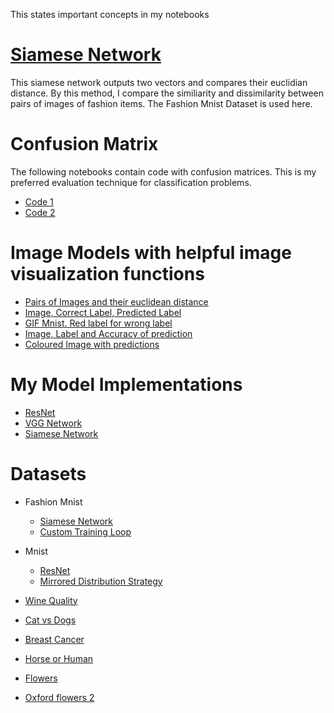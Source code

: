 This states important concepts in my notebooks

# <a href="Course 1 - Custom Models, Layers and Loss Functions\Week 1 - Functional API\Labs\C1_W1_Lab_3_siamese-network.ipynb">Siamese Network</a>

This siamese network outputs two vectors and compares their euclidian distance. By this method, I compare the similiarity and dissimilarity between pairs of images of fashion items. The Fashion Mnist Dataset is used here. 


# Confusion Matrix

The following notebooks contain code with confusion matrices. This is my preferred evaluation technique for classification problems.
-  <a href="Course 1 - Custom Models, Layers and Loss Functions\Week 1 - Functional API\W1_Assignment\C1W1_Assignment.ipynb">Code 1</a>
-  <a href="Course 2 - Custom Training loops, Gradients and Distributed Training\Week 2 - Simple Custom Training\Assignment\C2W2_Assignment.ipynb"> Code 2</a>

# Image Models with helpful image visualization functions

- <a href="Course 1 - Custom Models, Layers and Loss Functions\Week 1 - Functional API\Labs\C1_W1_Lab_3_siamese-network.ipynb">Pairs of Images and their euclidean distance</a>
- <a href="Course 2 - Custom Training loops, Gradients and Distributed Training\Week 2 - Simple Custom Training\Labs\C2_W2_Lab_2_training-categorical.ipynb">Image, Correct Label, Predicted Label</a>
- <a href="Course 1 - Custom Models, Layers and Loss Functions/Week 5 - Callbacks/Lab 2/C1_W5_Lab_2_custom-callbacks.ipynb"> GIF Mnist. Red label for wrong label</a>
- <a href="Course 2 - Custom Training loops, Gradients and Distributed Training\Week 3 - Autograph\Assignment\C2W3_Assignment.ipynb"> Image, Label and Accuracy of prediction</a>
- <a href="Course 2 - Custom Training loops, Gradients and Distributed Training\Week 4 - Distribution Strategy\C2_W4_Lab_3_using-TPU-strategy.ipynb">Coloured Image with predictions</a>

# My Model Implementations

- <a href="Course 1 - Custom Models, Layers and Loss Functions\Week 4 - Models\Labs\C1_W4_Lab_2_resnet-example.ipynb">ResNet</a>
- <a href="Course 1 - Custom Models, Layers and Loss Functions\Week 4 - Models\C1W4_Assignment_VGG_Model.ipynb">VGG Network</a>
- <a href="Course 1 - Custom Models, Layers and Loss Functions\Week 1 - Functional API\Labs\C1_W1_Lab_3_siamese-network.ipynb">Siamese Network</a>

# Datasets
- Fashion Mnist
    - <a href="Course 1 - Custom Models, Layers and Loss Functions\Week 1 - Functional API\Labs\C1_W1_Lab_3_siamese-network.ipynb">Siamese Network</a>
    - <a href="Course 2 - Custom Training loops, Gradients and Distributed Training\Week 2 - Simple Custom Training\Labs\C2_W2_Lab_2_training-categorical.ipynb">Custom Training Loop</a>

- Mnist
    - <a href="Course 1 - Custom Models, Layers and Loss Functions\Week 4 - Models\Labs\C1_W4_Lab_2_resnet-example.ipynb">ResNet</a>
    - <a href="Course 2 - Custom Training loops, Gradients and Distributed Training\Week 4 - Distribution Strategy\C2_W4_Lab_1_basic-mirrored-strategy.ipynb">Mirrored Distribution Strategy</a>

- <a href="Course 1 - Custom Models, Layers and Loss Functions\Week 1 - Functional API\W1_Assignment\C1W1_Assignment.ipynb">Wine Quality</a>
- <a href="Course 1 - Custom Models, Layers and Loss Functions\Week 4 - Models\C1W4_Assignment_VGG_Model.ipynb">Cat vs Dogs</a>
- <a href="Course 2 - Custom Training loops, Gradients and Distributed Training\Week 2 - Simple Custom Training\Assignment\C2W2_Assignment.ipynb">Breast Cancer </a>
- <a href="Course 2 - Custom Training loops, Gradients and Distributed Training\Week 3 - Autograph\Assignment\C2W3_Assignment.ipynb">Horse or Human</a>
- <a href="Course 2 - Custom Training loops, Gradients and Distributed Training\Week 4 - Distribution Strategy\C2_W4_Lab_3_using-TPU-strategy.ipynb">Flowers</a>
- <a href="Course 2 - Custom Training loops, Gradients and Distributed Training\Week 4 - Distribution Strategy\C2W4_Assignment.ipynb"> Oxford flowers 2</a>

